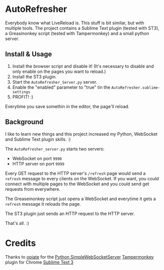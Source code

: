 AutoRefresher
=============

Everybody know what LiveReload is. This stuff is bit similar, but with multiple tools.
The project contains a Sublime Text plugin (tested with ST3), a Greasmonkey script (tested with Tampermonkey) and a small python server.


Install & Usage
------------
1. Install the browser script and disable it! (It's necessary to disable and only enable on the pages you want to reload.)
2. Install the ST3 plugin.
3. Start the `AutoRefresher_Server.py` server.
4. Enable the "enabled" parameter to "true" tin the `AutoRefresher.sublime-settings`
5. PROFIT! :)


Everytime you save somethin in the editor, the page'll reload.


Background
----------
I like to learn new things and this project increased my Python, WebSocket and Sublime Text plugin skills. :)

The `AutoRefresher_server.py` starts two servers:
- WebSocket on port `9998`
- HTTP server on port `9999`

Every GET request to the HTTP server's `/refresh` page would send a `refresh` message to every clients on the WebSocket.
If you want, you could connect with multiple pages to the WebSocket and you could send get requests from everywhere.

The Greasemonkey script just opens a WebSocket and everytime it gets a `refresh` message it reloads the page.

The ST3 plugin just sends an HTTP request to the HTTP server.


That's all. :)


Credits
=======

Thanks to [opiate](https://github.com/opiate) for the [Python SimpleWebSocketServer](https://github.com/opiate/SimpleWebSocketServer)
[Tampermonkey](https://chrome.google.com/webstore/detail/tampermonkey/dhdgffkkebhmkfjojejmpbldmpobfkfo) plugin for Chrome
[Sublime Text 3](http://www.sublimetext.com/3)